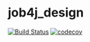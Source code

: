# job4j_design

[![Build Status](https://travis-ci.org/romankhiropulos/job4j_design.svg?branch=master)](https://travis-ci.org/romankhiropulos/job4j_design)
[![codecov](https://codecov.io/gh/romankhiropulos/job4j_design/branch/master/graph/badge.svg)](https://codecov.io/gh/romankhiropulos/job4j_design)